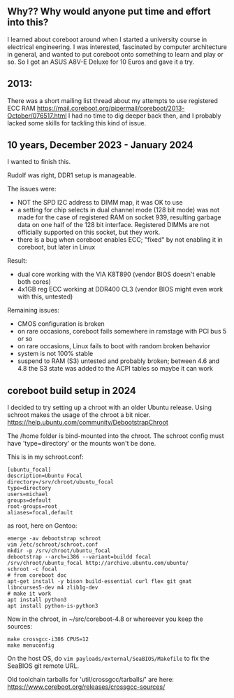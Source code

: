 ## Why?? Why would anyone put time and effort into this?

I learned about coreboot around when I started a university course in electrical engineering. I was interested, fascinated by computer architecture in general, and wanted to put coreboot onto something to learn and play or so. So I got an ASUS A8V-E Deluxe for 10 Euros and gave it a try.

## 2013: 

There was a short mailing list thread about my attempts to use registered ECC RAM
https://mail.coreboot.org/pipermail/coreboot/2013-October/076517.html
I had no time to dig deeper back then, and I probably lacked some skills for tackling this kind of issue.

## 10 years, December 2023 - January 2024

I wanted to finish this.

Rudolf was right, DDR1 setup is manageable.

The issues were:
* NOT the SPD I2C address to DIMM map, it was OK to use
* a setting for chip selects in dual channel mode (128 bit mode) was not made for the case of registered RAM on socket 939, resulting garbage data on one half of the 128 bit interface. Registered DIMMs are not officially supported on this socket, but they work.
* there is a bug when coreboot enables ECC; "fixed" by not enabling it in coreboot, but later in Linux

Result:

* dual core working with the VIA K8T890 (vendor BIOS doesn't enable both cores)
* 4x1GB reg ECC working at DDR400 CL3 (vendor BIOS might even work with this, untested)

Remaining issues:

* CMOS configuration is broken
* on rare occasions, coreboot fails somewhere in ramstage with PCI bus 5 or so
* on rare occasions, Linux fails to boot with random broken behavior
* system is not 100% stable
* suspend to RAM (S3) untested and probably broken; between 4.6 and 4.8 the S3 state was added to the ACPI tables so maybe it can work

## coreboot build setup in 2024

I decided to try setting up a chroot with an older Ubuntu release. Using schroot makes the usage of the chroot a bit nicer.
https://help.ubuntu.com/community/DebootstrapChroot

The /home folder is bind-mounted into the chroot.
The schroot config must have 'type=directory' or the mounts won't be done.

This is in my schroot.conf:
```
[ubuntu_focal]                       
description=Ubuntu Focal    
directory=/srv/chroot/ubuntu_focal
type=directory    
users=michael
groups=default
root-groups=root                     
aliases=focal,default
```

as root, here on Gentoo:
```
emerge -av debootstrap schroot
vim /etc/schroot/schroot.conf
mkdir -p /srv/chroot/ubuntu_focal
debootstrap --arch=i386 --variant=buildd focal /srv/chroot/ubuntu_focal http://archive.ubuntu.com/ubuntu/
schroot -c focal
# from coreboot doc
apt-get install -y bison build-essential curl flex git gnat libncurses5-dev m4 zlib1g-dev
# make it work
apt install python3
apt install python-is-python3
```

Now in the chroot, in ~/src/coreboot-4.8 or whereever you keep the sources:
```
make crossgcc-i386 CPUS=12
make menuconfig
```

On the host OS, do `vim payloads/external/SeaBIOS/Makefile` to fix the SeaBIOS
git remote URL.

Old toolchain tarballs for 'util/crossgcc/tarballs/' are here:
https://www.coreboot.org/releases/crossgcc-sources/

